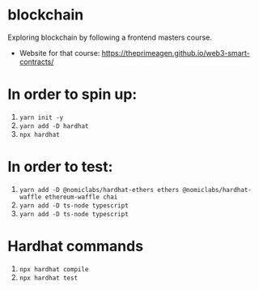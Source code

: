 # blockchain
Exploring blockchain by following a frontend masters course.
- Website for that course: https://theprimeagen.github.io/web3-smart-contracts/


# In order to spin up:
1. `yarn init -y`
2. `yarn add -D hardhat`
3. `npx hardhat`

# In order to test:
1. `yarn add -D @nomiclabs/hardhat-ethers ethers @nomiclabs/hardhat-waffle ethereum-waffle chai`
2. `yarn add -D ts-node typescript`
3. `yarn add -D ts-node typescript`

# Hardhat commands
1. `npx hardhat compile`
2. `npx hardhat test`
